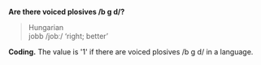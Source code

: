 **Are there voiced plosives /b g d/?**

>Hungarian<br/>
>jobb /jobː/ ‘right; better’

**Coding.** The value is '1' if there are voiced plosives /b g d/ in a language.
